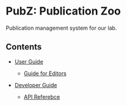 # PubZ: Publication Zoo
Publication management system for our lab.


## Contents
+ [User Guide](./user/index.md)
  + [Guide for Editors](./user/editor_guide.md)

+ [Developer Guide](./dev/index-dev.md)
  + [API Referebce](../sphinx/_build/)
